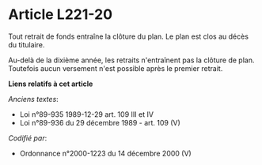 # Article L221-20

Tout retrait de fonds entraîne la clôture du plan. Le plan est clos au décès du titulaire.

Au-delà de la dixième année, les retraits n'entraînent pas la clôture de plan. Toutefois aucun versement n'est possible après
le premier retrait.

**Liens relatifs à cet article**

_Anciens textes_:

  - Loi n°89-935 1989-12-29 art. 109 III et IV
  - Loi n°89-936 du 29 décembre 1989 - art. 109 (V)

_Codifié par_:

  - Ordonnance n°2000-1223 du 14 décembre 2000 (V)
